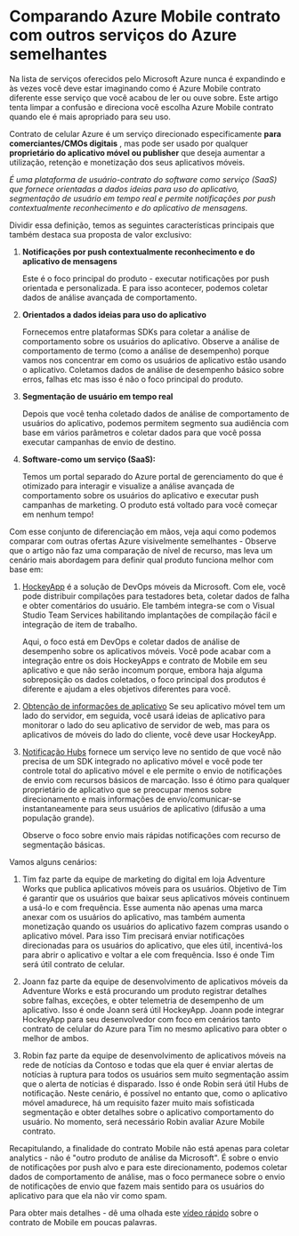 <properties
    pageTitle="Comparando Azure Mobile contrato com outros serviços do Azure semelhantes"
    description="Comparando Azure Mobile contrato com outros serviços Azure semelhantes - HockeyApp, AppInsights, Hubs de notificação"
    services="mobile-engagement"
    documentationCenter="mobile" 
    authors="piyushjo" 
    manager="erikre" 
    editor="" />

<tags
    ms.service="mobile-engagement"
    ms.workload="mobile"
    ms.tgt_pltfrm="na"
    ms.devlang="na"
    ms.topic="article"
    ms.date="08/19/2016"
    ms.author="piyushjo" />

# <a name="comparing-azure-mobile-engagement-with-other-similar-azure-services"></a>Comparando Azure Mobile contrato com outros serviços do Azure semelhantes

Na lista de serviços oferecidos pelo Microsoft Azure nunca é expandindo e às vezes você deve estar imaginando como é Azure Mobile contrato diferente esse serviço que você acabou de ler ou ouve sobre. Este artigo tenta limpar a confusão e direciona você escolha Azure Mobile contrato quando ele é mais apropriado para seu uso. 
 
Contrato de celular Azure é um serviço direcionado especificamente **para comerciantes/CMOs digitais** , mas pode ser usado por qualquer **proprietário do aplicativo móvel ou publisher** que deseja aumentar a utilização, retenção e monetização dos seus aplicativos móveis. 

*É uma plataforma de usuário-contrato do software como serviço (SaaS) que fornece orientadas a dados ideias para uso do aplicativo, segmentação de usuário em tempo real e permite notificações por push contextualmente reconhecimento e do aplicativo de mensagens.* 

Dividir essa definição, temos as seguintes características principais que também destaca sua proposta de valor exclusivo:

1.  **Notificações por push contextualmente reconhecimento e do aplicativo de mensagens**
        
    Este é o foco principal do produto - executar notificações por push orientada e personalizada. E para isso acontecer, podemos coletar dados de análise avançada de comportamento. 

2.  **Orientados a dados ideias para uso do aplicativo**

    Fornecemos entre plataformas SDKs para coletar a análise de comportamento sobre os usuários do aplicativo. Observe a análise de comportamento de termo (como a análise de desempenho) porque vamos nos concentrar em como os usuários de aplicativo estão usando o aplicativo. Coletamos dados de análise de desempenho básico sobre erros, falhas etc mas isso é não o foco principal do produto. 

3.  **Segmentação de usuário em tempo real**

    Depois que você tenha coletado dados de análise de comportamento de usuários do aplicativo, podemos permitem segmento sua audiência com base em vários parâmetros e coletar dados para que você possa executar campanhas de envio de destino. 

4.  **Software-como um serviço (SaaS):**

    Temos um portal separado do Azure portal de gerenciamento do que é otimizado para interagir e visualize a análise avançada de comportamento sobre os usuários do aplicativo e executar push campanhas de marketing. O produto está voltado para você começar em nenhum tempo!   
 
Com esse conjunto de diferenciação em mãos, veja aqui como podemos comparar com outras ofertas Azure visivelmente semelhantes - Observe que o artigo não faz uma comparação de nível de recurso, mas leva um cenário mais abordagem para definir qual produto funciona melhor com base em:
 
1.  [HockeyApp](https://azure.microsoft.com/services/hockeyapp/) é a solução de DevOps móveis da Microsoft. Com ele, você pode distribuir compilações para testadores beta, coletar dados de falha e obter comentários do usuário. Ele também integra-se com o Visual Studio Team Services habilitando implantações de compilação fácil e integração de item de trabalho. 
    
    Aqui, o foco está em DevOps e coletar dados de análise de desempenho sobre os aplicativos móveis. Você pode acabar com a integração entre os dois HockeyApps e contrato de Mobile em seu aplicativo e que não serão incomum porque, embora haja alguma sobreposição os dados coletados, o foco principal dos produtos é diferente e ajudam a eles objetivos diferentes para você.  

2.  [Obtenção de informações de aplicativo](../application-insights/app-insights-overview.md) Se seu aplicativo móvel tem um lado do servidor, em seguida, você usará ideias de aplicativo para monitorar o lado do seu aplicativo de servidor de web, mas para os aplicativos de móveis do lado do cliente, você deve usar HockeyApp. 

3.  [Notificação Hubs](https://azure.microsoft.com/services/notification-hubs/) fornece um serviço leve no sentido de que você não precisa de um SDK integrado no aplicativo móvel e você pode ter controle total do aplicativo móvel e ele permite o envio de notificações de envio com recursos básicos de marcação. Isso é ótimo para qualquer proprietário de aplicativo que se preocupar menos sobre direcionamento e mais informações de envio/comunicar-se instantaneamente para seus usuários de aplicativo (difusão a uma população grande). 

    Observe o foco sobre envio mais rápidas notificações com recurso de segmentação básicas. 

Vamos alguns cenários:

1.  Tim faz parte da equipe de marketing do digital em loja Adventure Works que publica aplicativos móveis para os usuários. Objetivo de Tim é garantir que os usuários que baixar seus aplicativos móveis continuem a usá-lo e com frequência. Esse aumenta não apenas uma marca anexar com os usuários do aplicativo, mas também aumenta monetização quando os usuários do aplicativo fazem compras usando o aplicativo móvel. Para isso Tim precisará enviar notificações direcionadas para os usuários do aplicativo, que eles útil, incentivá-los para abrir o aplicativo e voltar a ele com frequência. Isso é onde Tim será útil contrato de celular. 

2.  Joann faz parte da equipe de desenvolvimento de aplicativos móveis da Adventure Works e está procurando um produto registrar detalhes sobre falhas, exceções, e obter telemetria de desempenho de um aplicativo. Isso é onde Joann será útil HockeyApp. Joann pode integrar HockeyApp para seu desenvolvedor com foco em cenários tanto contrato de celular do Azure para Tim no mesmo aplicativo para obter o melhor de ambos. 

3.  Robin faz parte da equipe de desenvolvimento de aplicativos móveis na rede de notícias da Contoso e todas que ela quer é enviar alertas de notícias à ruptura para todos os usuários sem muito segmentação assim que o alerta de notícias é disparado. Isso é onde Robin será útil Hubs de notificação. Neste cenário, é possível no entanto que, como o aplicativo móvel amadurece, há um requisito fazer muito mais sofisticada segmentação e obter detalhes sobre o aplicativo comportamento do usuário. No momento, será necessário Robin avaliar Azure Mobile contrato. 
 
Recapitulando, a finalidade do contrato Mobile não está apenas para coletar analytics - não é "outro produto de análise da Microsoft". É sobre o envio de notificações por push alvo e para este direcionamento, podemos coletar dados de comportamento de análise, mas o foco permanece sobre o envio de notificações de envio que fazem mais sentido para os usuários do aplicativo para que ela não vir como spam. 

Para obter mais detalhes - dê uma olhada este [vídeo rápido](mobile-engagement-overview.md) sobre o contrato de Mobile em poucas palavras. 

